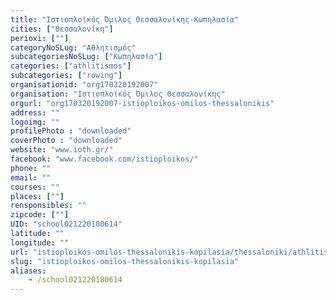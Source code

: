 ```yaml
---
title: "Ιστιοπλοϊκός Όμιλος Θεσσαλονίκης-Κωπηλασία"
cities: ["Θεσσαλονίκη"]
perioxi: [""]
categoryNoSLug: "Αθλητισμός"
subcategoriesNoSLug: ["Κωπηλασία"]
categories: ["athlitismos"]
subcategories: ["rowing"]
organisationid: "org170320192007"
organisation: "Ιστιοπλοϊκός Όμιλος Θεσσαλονίκης"
orgurl: "org170320192007-istioploikos-omilos-thessalonikis"
address: ""
logoimg: ""
profilePhoto : "downloaded"
coverPhoto : "downloaded"
website: "www.ioth.gr/"
facebook: "www.facebook.com/istioploikos/"
phone: ""
email: ""
courses: ""
places: [""]
rensponsibles: ""
zipcode: [""]
UID: "school021220180614"
latitude: ""
longitude: ""
url: "istioploikos-omilos-thessalonikis-kopilasia/thessaloniki/athlitismos/rowing"
slug: "istioploikos-omilos-thessalonikis-kopilasia"
aliases:
    - /school021220180614
---
```





